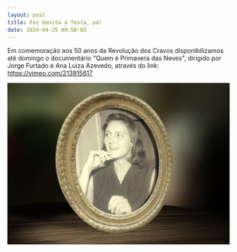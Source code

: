 ```yaml
---
layout: post
title: Foi bonita a festa, pá!
date: 2024-04-25 09:58:03
---
```

E﻿m comemoração aos 50 anos da Revolução dos Cravos disponibilizamos até domingo o documentário "Quem é Primavera das Neves", dirigido por Jorge Furtado e Ana Luiza Azevedo, através do link: <https://vimeo.com/213915617>

![](/uploads/primavera-1.png)